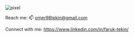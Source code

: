 ![pixel](https://github.com/FarukTekin/FarukTekin/assets/86856272/05e8fedf-53db-44aa-a6a4-8913088fb917)


Reach me:
📫 omer98tekin@gmail.com


Connect with me:
https://www.linkedin.com/in/faruk-tekin/
